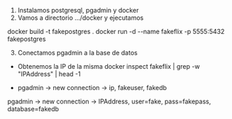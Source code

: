 1. Instalamos postgresql, pgadmin y docker
2. Vamos a directorio .../docker y ejecutamos

docker build -t fakepostgres .
docker run -d --name fakeflix -p 5555:5432 fakepostgres

3. Conectamos pgadmin a la base de datos

- Obtenemos la IP de la misma
docker inspect fakeflix | grep -w "IPAddress" | head -1

- pgadmin -> new connection -> ip, fakeuser, fakedb

pgadmin -> new connection -> IPAddress, user=fake, pass=fakepass, database=fakedb


